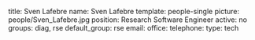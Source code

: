 title: Sven Lafebre
name: Sven Lafebre
template: people-single
picture: people/Sven_Lafebre.jpg
position: Research Software Engineer
active: no
groups: diag, rse
default_group: rse
email: 
office: 
telephone:
type: tech

